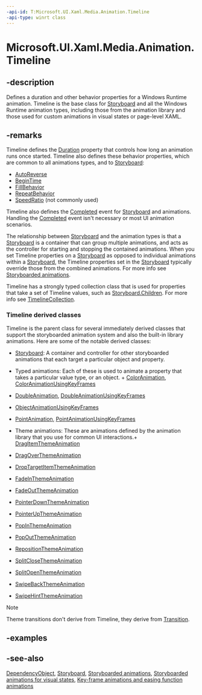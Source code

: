 ```yaml
---
-api-id: T:Microsoft.UI.Xaml.Media.Animation.Timeline
-api-type: winrt class
---
```


<!-- Class syntax.
public class Timeline : Windows.UI.Xaml.DependencyObject, Windows.UI.Xaml.Media.Animation.ITimeline
-->

# Microsoft.UI.Xaml.Media.Animation.Timeline

## -description
Defines a duration and other behavior properties for a Windows Runtime animation. Timeline is the base class for [Storyboard](storyboard.md) and all the Windows Runtime animation types, including those from the animation library and those used for custom animations in visual states or page-level XAML.

## -remarks
Timeline defines the [Duration](timeline_duration.md) property that controls how long an animation runs once started. Timeline also defines these behavior properties, which are common to all animations types, and to [Storyboard](storyboard.md):
+ [AutoReverse](timeline_autoreverse.md)
+ [BeginTime](timeline_begintime.md)
+ [FillBehavior](timeline_fillbehavior.md)
+ [RepeatBehavior](repeatbehavior.md)
+ [SpeedRatio](timeline_speedratio.md) (not commonly used)


Timeline also defines the [Completed](timeline_completed.md) event for [Storyboard](storyboard.md) and animations. Handling the [Completed](timeline_completed.md) event isn't necessary or most UI animation scenarios.

The relationship between [Storyboard](storyboard.md) and the animation types is that a [Storyboard](storyboard.md) is a container that can group multiple animations, and acts as the controller for starting and stopping the contained animations. When you set Timeline properties on a [Storyboard](storyboard.md) as opposed to individual animations within a [Storyboard](storyboard.md), the Timeline properties set in the [Storyboard](storyboard.md) typically override those from the combined animations. For more info see [Storyboarded animations](/windows/uwp/graphics/storyboarded-animations).

Timeline has a strongly typed collection class that is used for properties that take a set of Timeline values, such as [Storyboard.Children](storyboard_children.md). For more info see [TimelineCollection](timelinecollection.md).

### **Timeline** derived classes

Timeline is the parent class for several immediately derived classes that support the storyboarded animation system and also the built-in library animations. Here are some of the notable derived classes:

+ [Storyboard](storyboard.md): A container and controller for other storyboarded animations that each target a particular object and property.
+ Typed animations: Each of these is used to animate a property that takes a particular value type, or an object. + [ColorAnimation](coloranimation.md), [ColorAnimationUsingKeyFrames](coloranimationusingkeyframes.md)
+ [DoubleAnimation](doubleanimation.md), [DoubleAnimationUsingKeyFrames](doubleanimationusingkeyframes.md)
+ [ObjectAnimationUsingKeyFrames](objectanimationusingkeyframes.md)
+ [PointAnimation](pointanimation.md), [PointAnimationUsingKeyFrames](pointanimationusingkeyframes.md)

+ Theme animations: These are animations defined by the animation library that you use for common UI interactions.+ [DragItemThemeAnimation](dragitemthemeanimation.md)
+ [DragOverThemeAnimation](dragoverthemeanimation.md)
+ [DropTargetItemThemeAnimation](droptargetitemthemeanimation.md)
+ [FadeInThemeAnimation](fadeinthemeanimation.md)
+ [FadeOutThemeAnimation](fadeoutthemeanimation.md)
+ [PointerDownThemeAnimation](pointerdownthemeanimation.md)
+ [PointerUpThemeAnimation](pointerupthemeanimation.md)
+ [PopInThemeAnimation](popinthemeanimation.md)
+ [PopOutThemeAnimation](popoutthemeanimation.md)
+ [RepositionThemeAnimation](repositionthemeanimation.md)
+ [SplitCloseThemeAnimation](splitclosethemeanimation.md)
+ [SplitOpenThemeAnimation](splitopenthemeanimation.md)
+ [SwipeBackThemeAnimation](swipebackthemeanimation.md)
+ [SwipeHintThemeAnimation](swipehintthemeanimation.md)


> [!NOTE]
> Theme transitions don't derive from Timeline, they derive from [Transition](transition.md).


## -examples

## -see-also
[DependencyObject](../microsoft.ui.xaml/dependencyobject.md), [Storyboard](storyboard.md), [Storyboarded animations](/windows/uwp/graphics/storyboarded-animations), [Storyboarded animations for visual states](/previous-versions/windows/apps/jj819808(v=win.10)), [Key-frame animations and easing function animations](/windows/uwp/graphics/key-frame-and-easing-function-animations)
